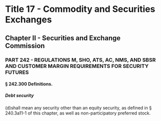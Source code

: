 
# Title 17 - Commodity and Securities Exchanges
## Chapter II - Securities and Exchange Commission
### PART 242 - REGULATIONS M, SHO, ATS, AC, NMS, AND SBSR AND CUSTOMER MARGIN REQUIREMENTS FOR SECURITY FUTURES
#### § 242.300 Definitions.
##### Debt security

(d)shall mean any security other than an equity security, as defined in § 240.3a11-1 of this chapter, as well as non-participatory preferred stock.
